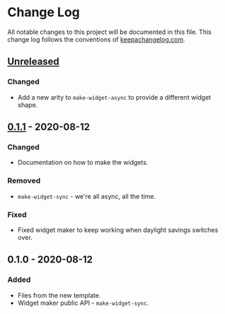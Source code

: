 # Change Log
All notable changes to this project will be documented in this file. This change log follows the conventions of [keepachangelog.com](http://keepachangelog.com/).

## [Unreleased]
### Changed
- Add a new arity to `make-widget-async` to provide a different widget shape.

## [0.1.1] - 2020-08-12
### Changed
- Documentation on how to make the widgets.

### Removed
- `make-widget-sync` - we're all async, all the time.

### Fixed
- Fixed widget maker to keep working when daylight savings switches over.

## 0.1.0 - 2020-08-12
### Added
- Files from the new template.
- Widget maker public API - `make-widget-sync`.

[Unreleased]: https://github.com/your-name/whining/compare/0.1.1...HEAD
[0.1.1]: https://github.com/your-name/whining/compare/0.1.0...0.1.1

